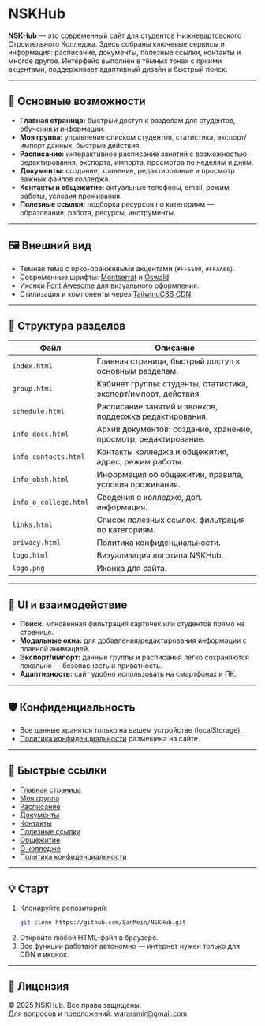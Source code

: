 # NSKHub

**NSKHub** — это современный сайт для студентов Нижневартовского Строительного Колледжа. Здесь собраны ключевые сервисы и информация: расписание, документы, полезные ссылки, контакты и многое другое. Интерфейс выполнен в тёмных тонах с яркими акцентами, поддерживает адаптивный дизайн и быстрый поиск.

---

## 🚀 Основные возможности

- **Главная страница:** быстрый доступ к разделам для студентов, обучения и информации.
- **Моя группа:** управление списком студентов, статистика, экспорт/импорт данных, быстрые действия.
- **Расписание:** интерактивное расписание занятий с возможностью редактирования, экспорта, импорта, просмотра по неделям и дням.
- **Документы:** создание, хранение, редактирование и просмотр важных файлов колледжа.
- **Контакты и общежитие:** актуальные телефоны, email, режим работы, условия проживания.
- **Полезные ссылки:** подборка ресурсов по категориям — образование, работа, ресурсы, инструменты.

---

## 🖼️ Внешний вид

- Темная тема с ярко-оранжевыми акцентами (`#FF5500`, `#FFAA66`).
- Современные шрифты: [Montserrat](https://fonts.google.com/specimen/Montserrat) и [Oswald](https://fonts.google.com/specimen/Oswald).
- Иконки [Font Awesome](https://fontawesome.com/) для визуального оформления.
- Стилизация и компоненты через [TailwindCSS CDN](https://tailwindcss.com/).

---

## 📁 Структура разделов

| Файл                   | Описание                                                         |
|------------------------|------------------------------------------------------------------|
| `index.html`           | Главная страница, быстрый доступ к основным разделам.            |
| `group.html`           | Кабинет группы: студенты, статистика, экспорт/импорт, действия.  |
| `schedule.html`        | Расписание занятий и звонков, поддержка редактирования.          |
| `info_docs.html`       | Архив документов: создание, хранение, просмотр, редактирование.  |
| `info_contacts.html`   | Контакты колледжа и общежития, адрес, режим работы.              |
| `info_obsh.html`       | Информация об общежитии, правила, условия проживания.            |
| `info_o_college.html`  | Сведения о колледже, доп. информация.                            |
| `links.html`           | Список полезных ссылок, фильтрация по категориям.                |
| `privacy.html`         | Политика конфиденциальности.                                     |
| `logo.html`            | Визуализация логотипа NSKHub.                                    |
| `logo.png`             | Иконка для сайта.                                                |

---

## 🎨 UI и взаимодействие

- **Поиск:** мгновенная фильтрация карточек или студентов прямо на странице.
- **Модальные окна:** для добавления/редактирования информации с плавной анимацией.
- **Экспорт/импорт:** данные группы и расписания легко сохраняются локально — безопасность и приватность.
- **Адаптивность:** сайт удобно использовать на смартфонах и ПК.

---

## 🛡️ Конфиденциальность

- Все данные хранятся только на вашем устройстве (localStorage).
- [Политика конфиденциальности](https://sanmein.github.io/NSKHub/privacy.html) размещена на сайте.

---

## 📎 Быстрые ссылки

- [Главная страница](https://sanmein.github.io/NSKHub/index.html)
- [Моя группа](https://sanmein.github.io/NSKHub/group.html)
- [Расписание](https://sanmein.github.io/NSKHub/schedule.html)
- [Документы](https://sanmein.github.io/NSKHub/info_docs.html)
- [Контакты](https://sanmein.github.io/NSKHub/info_contacts.html)
- [Полезные ссылки](https://sanmein.github.io/NSKHub/links.html)
- [Общежитие](https://sanmein.github.io/NSKHub/info_obsh.html)
- [О колледже](https://sanmein.github.io/NSKHub/info_o_college.html)
- [Политика конфиденциальности](https://sanmein.github.io/NSKHub/privacy.html)

---

## 💡 Старт

1. Клонируйте репозиторий:
   ```bash
   git clone https://github.com/SanMein/NSKHub.git
   ```
2. Откройте любой HTML-файл в браузере.
3. Все функции работают автономно — интернет нужен только для CDN и иконок.

---

## 📝 Лицензия

© 2025 NSKHub. Все права защищены.  
Для вопросов и предложений: [wararsmir@gmail.com](https://wararsmir@gmail.com)
